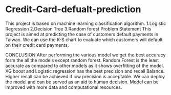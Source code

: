 # Credit-Card-defualt-prediction
This project is based on machine learning classification algorithm.
1.Logistic Regression
2.Decision Tree
3.Random forest
Problem Statement
This project is aimed at predicting the case of customers default payments in Taiwan.
We can use the K-S chart to evaluate which customers will default on their credit card payments.

CONCLUSION
After performing the various model we get the best accuracy form the all the models except random forest.
Random Forest is the least accurate as compared to other models as it shows overfitting of the model.
XG boost and Logistic regression has the best precision and recall Balance.
Higher recall can be achieved if low precision is acceptable.
We can deploy the model and can be served as an aid to human decision.
Model can be improved with more data and computational resources.


